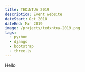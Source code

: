 ```yaml
---
title: TEDxNTUA 2019
description: Event website
dateStart: Oct 2018
dateEnd: Mar 2019
image: /projects/tedxntua-2019.png
tags:
  - python
  - django
  - bootstrap
  - three.js
---
```


Hello
<!--more-->
